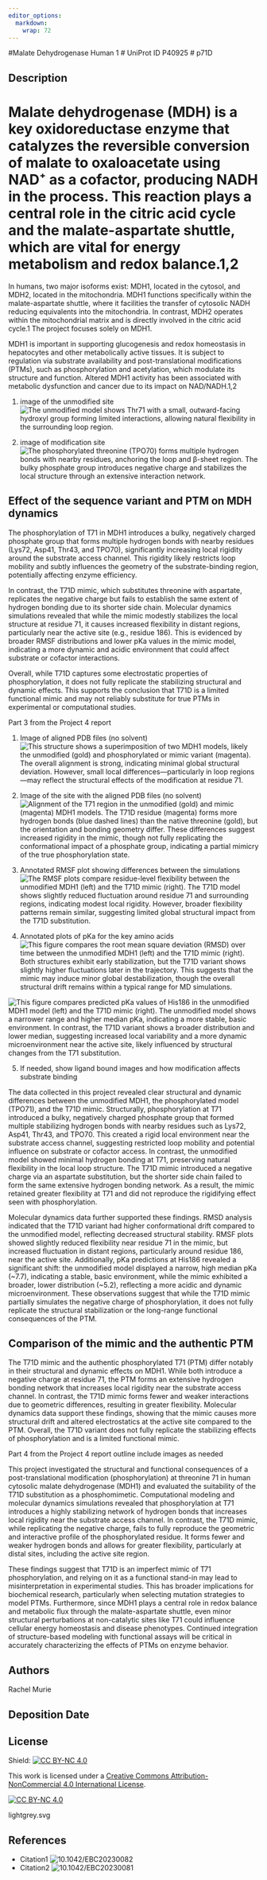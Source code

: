 ```yaml
---
editor_options: 
  markdown: 
    wrap: 72
---
```


#Malate Dehydrogenase Human 1 \# UniProt ID P40925 \# p71D

## Description

# Malate dehydrogenase (MDH) is a key oxidoreductase enzyme that catalyzes the reversible conversion of malate to oxaloacetate using NAD⁺ as a cofactor, producing NADH in the process. This reaction plays a central role in the citric acid cycle and the malate-aspartate shuttle, which are vital for energy metabolism and redox balance.1,2

In humans, two major isoforms exist: MDH1, located in the cytosol, and
MDH2, located in the mitochondria. MDH1 functions specifically within
the malate-aspartate shuttle, where it facilities the transfer of
cytosolic NADH reducing equivalents into the mitochondria. In contrast,
MDH2 operates within the mitochondrial matrix and is directly involved
in the citric acid cycle.1 The project focuses solely on MDH1.

MDH1 is important in supporting glucogenesis and redox homeostasis in
hepatocytes and other metabolically active tissues. It is subject to
regulation via substrate availability and post-translational
modifications (PTMs), such as phosphorylation and acetylation, which
modulate its structure and function. Altered MDH1 activity has been
associated with metabolic dysfunction and cancer due to its impact on
NAD/NADH.1,2

1.  image of the unmodified site ![The unmodified model shows Thr71 with
    a small, outward-facing hydroxyl group forming limited interactions,
    allowing natural flexibility in the surrounding loop
    region.](images/unmod_site.png)

2.  image of modification site ![The phosphorylated threonine (TPO70)
    forms multiple hydrogen bonds with nearby residues, anchoring the
    loop and β-sheet region. The bulky phosphate group introduces
    negative charge and stabilizes the local structure through an
    extensive interaction network.](images/mod_site.png)

## Effect of the sequence variant and PTM on MDH dynamics

The phosphorylation of T71 in MDH1 introduces a bulky, negatively
charged phosphate group that forms multiple hydrogen bonds with nearby
residues (Lys72, Asp41, Thr43, and TPO70), significantly increasing
local rigidity around the substrate access channel. This rigidity likely
restricts loop mobility and subtly influences the geometry of the
substrate-binding region, potentially affecting enzyme efficiency.

In contrast, the T71D mimic, which substitutes threonine with aspartate,
replicates the negative charge but fails to establish the same extent of
hydrogen bonding due to its shorter side chain. Molecular dynamics
simulations revealed that while the mimic modestly stabilizes the local
structure at residue 71, it causes increased flexibility in distant
regions, particularly near the active site (e.g., residue 186). This is
evidenced by broader RMSF distributions and lower pKa values in the
mimic model, indicating a more dynamic and acidic environment that could
affect substrate or cofactor interactions.

Overall, while T71D captures some electrostatic properties of
phosphorylation, it does not fully replicate the stabilizing structural
and dynamic effects. This supports the conclusion that T71D is a limited
functional mimic and may not reliably substitute for true PTMs in
experimental or computational studies.

Part 3 from the Project 4 report

1.  Image of aligned PDB files (no solvent) ![This structure shows a
    superimposition of two MDH1 models, likely the unmodified (gold) and
    phosphorylated or mimic variant (magenta). The overall alignment is
    strong, indicating minimal global structural deviation. However,
    small local differences—particularly in loop regions—may reflect the
    structural effects of the modification at residue
    71.](images/Md_align.png)

2.  Image of the site with the aligned PDB files (no solvent)
    ![Alignment of the T71 region in the unmodified (gold) and mimic
    (magenta) MDH1 models. The T71D residue (magenta) forms more
    hydrogen bonds (blue dashed lines) than the native threonine (gold),
    but the orientation and bonding geometry differ. These differences
    suggest increased rigidity in the mimic, though not fully
    replicating the conformational impact of a phosphate group,
    indicating a partial mimicry of the true phosphorylation
    state.](images/md71_align_site.png)

3.  Annotated RMSF plot showing differences between the simulations
    ![The RMSF plots compare residue-level flexibility between the
    unmodified MDH1 (left) and the T71D mimic (right). The T71D model
    shows slightly reduced fluctuation around residue 71 and surrounding
    regions, indicating modest local rigidity. However, broader
    flexibility patterns remain similar, suggesting limited global
    structural impact from the T71D
    substitution.](images/RMSF_compare.png)

4.  Annotated plots of pKa for the key amino acids ![This figure
    compares the root mean square deviation (RMSD) over time between the
    unmodified MDH1 (left) and the T71D mimic (right). Both structures
    exhibit early stabilization, but the T71D variant shows slightly
    higher fluctuations later in the trajectory. This suggests that the
    mimic may induce minor global destabilization, though the overall
    structural drift remains within a typical range for MD
    simulations.](images/pKa_over_traj.png)

![This figure compares predicted pKa values of His186 in the unmodified
MDH1 model (left) and the T71D mimic (right). The unmodified model shows
a narrower range and higher median pKa, indicating a more stable, basic
environment. In contrast, the T71D variant shows a broader distribution
and lower median, suggesting increased local variability and a more
dynamic microenvironment near the active site, likely influenced by
structural changes from the T71
substitution.](images/his186_pKa_compare.png)

5.  If needed, show ligand bound images and how modification affects
    substrate binding

The data collected in this project revealed clear structural and dynamic
differences between the unmodified MDH1, the phosphorylated model
(TPO71), and the T71D mimic. Structurally, phosphorylation at T71
introduced a bulky, negatively charged phosphate group that formed
multiple stabilizing hydrogen bonds with nearby residues such as Lys72,
Asp41, Thr43, and TPO70. This created a rigid local environment near the
substrate access channel, suggesting restricted loop mobility and
potential influence on substrate or cofactor access. In contrast, the
unmodified model showed minimal hydrogen bonding at T71, preserving
natural flexibility in the local loop structure. The T71D mimic
introduced a negative charge via an aspartate substitution, but the
shorter side chain failed to form the same extensive hydrogen bonding
network. As a result, the mimic retained greater flexibility at T71 and
did not reproduce the rigidifying effect seen with phosphorylation.

Molecular dynamics data further supported these findings. RMSD analysis
indicated that the T71D variant had higher conformational drift compared
to the unmodified model, reflecting decreased structural stability. RMSF
plots showed slightly reduced flexibility near residue 71 in the mimic,
but increased fluctuation in distant regions, particularly around
residue 186, near the active site. Additionally, pKa predictions at
His186 revealed a significant shift: the unmodified model displayed a
narrow, high median pKa (\~7.7), indicating a stable, basic environment,
while the mimic exhibited a broader, lower distribution (\~5.2),
reflecting a more acidic and dynamic microenvironment. These
observations suggest that while the T71D mimic partially simulates the
negative charge of phosphorylation, it does not fully replicate the
structural stabilization or the long-range functional consequences of
the PTM.

## Comparison of the mimic and the authentic PTM

The T71D mimic and the authentic phosphorylated T71 (PTM) differ notably
in their structural and dynamic effects on MDH1. While both introduce a
negative charge at residue 71, the PTM forms an extensive hydrogen
bonding network that increases local rigidity near the substrate access
channel. In contrast, the T71D mimic forms fewer and weaker interactions
due to geometric differences, resulting in greater flexibility.
Molecular dynamics data support these findings, showing that the mimic
causes more structural drift and altered electrostatics at the active
site compared to the PTM. Overall, the T71D variant does not fully
replicate the stabilizing effects of phosphorylation and is a limited
functional mimic.

Part 4 from the Project 4 report outline include images as needed

This project investigated the structural and functional consequences of
a post-translational modification (phosphorylation) at threonine 71 in
human cytosolic malate dehydrogenase (MDH1) and evaluated the
suitability of the T71D substitution as a phosphomimetic. Computational
modeling and molecular dynamics simulations revealed that
phosphorylation at T71 introduces a highly stabilizing network of
hydrogen bonds that increases local rigidity near the substrate access
channel. In contrast, the T71D mimic, while replicating the negative
charge, fails to fully reproduce the geometric and interactive profile
of the phosphorylated residue. It forms fewer and weaker hydrogen bonds
and allows for greater flexibility, particularly at distal sites,
including the active site region.

These findings suggest that T71D is an imperfect mimic of T71
phosphorylation, and relying on it as a functional stand-in may lead to
misinterpretation in experimental studies. This has broader implications
for biochemical research, particularly when selecting mutation
strategies to model PTMs. Furthermore, since MDH1 plays a central role
in redox balance and metabolic flux through the malate-aspartate
shuttle, even minor structural perturbations at non-catalytic sites like
T71 could influence cellular energy homeostasis and disease phenotypes.
Continued integration of structure-based modeling with functional assays
will be critical in accurately characterizing the effects of PTMs on
enzyme behavior.

## Authors

Rachel Murie

## Deposition Date

## License

Shield: [![CC BY-NC
4.0](https://img.shields.io/badge/License-CC%20BY--NC%204.0-)](https://creativecommons.org/licenses/by-nc/4.0/)

This work is licensed under a [Creative Commons
Attribution-NonCommercial 4.0 International
License](https://creativecommons.org/licenses/by-nc/4.0/).

[![CC BY-NC
4.0](https://licensebuttons.net/l/by-nc/4.0/88x31.png)](https://creativecommons.org/licenses/by-nc/4.0/)

lightgrey.svg

## References

-   Citation1
    ![10.1042/EBC20230082](https://doi.org/10.1042/EBC20230082)
-   Citation2
    ![10.1042/EBC20230081](https://doi.org/10.1042/EBC20230081)
